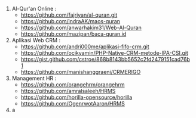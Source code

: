1. Al-Qur'an Online :
   - https://github.com/fajriyan/al-quran.git
   - https://github.com/indraAK/maos-quran
   - https://github.com/anwarhakim31/Web-Al-Quran
   - https://github.com/mazipan/baca-quran.id
3. Aplikasi Web CRM :
   - https://github.com/andri000me/aplikasi-fifo-crm.git
   - https://github.com/ocikyamin/PHP-Native-CRM-metode-IPA-CSI.git
   - https://gist.github.com/cstroe/868b8143bb5652c2fd2479151cad76b1
   - https://github.com/manishanggraeni/CRMERIGO
5. Management HR :
   - https://github.com/orangehrm/orangehrm
   - https://github.com/amralsaleeh/HRMS
   - https://github.com/horilla-opensource/horilla
   - https://github.com/OgenrwotAaron/HRMS
7. a

